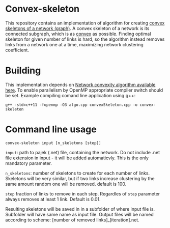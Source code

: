 # Convex-skeleton

This repository contains an implementation of algorithm for creating [convex skeletons of a network (graph)](). 
A convex skeleton of a network is its connected subgraph, which is as [convex](https://arxiv.org/pdf/1608.03402.pdf) as 
possible. Finding optimal skeleton for given number of links is hard, so the algorithm instead removes links from a 
network one at a time, maximizing network clustering coefficient.

# Building

This implementation depends on [Network convexity algorithm available here](https://github.com/t4c1/Graph-Convexity).
To enable parallelism by OpenMP appropriate compiler switch should be set. Example compiling comand line application 
using g++:

`g++ -std=c++11 -fopenmp -O3 algo.cpp convexSkeleton.cpp -o convex-skeleton`

# Command line usage

`convex-skeleton input [n_skeletons [step]]`

`input`: path to pajek (.net) file, containing the network. Do not include .net file extension in input - it will 
be added automaticvly. This is the only mandatory parameter.

`n_skeletons`: number of skeletons to create for each number of links. Skeletons will be very similar, but if two links
increase clustering by the same amount random one will be removed. default is 100.

`step` fraction of links to remove in each step. Regardles of `step` parameter always removes at least 1 link. Default is 0.01. 

Resulting skeletons will be saved in in a subfolder of where input file is. Subfolder will have same name as input file.
Output files will be named according to scheme: [number of removed links]_[iteration].net.